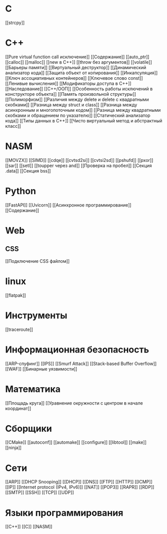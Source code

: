 # C
[[strcpy]]
# C++
[[Pure virtual function call исключение]]
[[Содержание]]
[[auto_ptr]]
[[calloc]]
[[malloc]]
[[new в C++]]
[[throw без аргументов]]
[[volatile]]
[[Барьеры памяти]]
[[Виртуальный деструктор]]
[[Динамический анализатор кода]]
[[Защита объект от копирования]]
[[Инкапсуляция]]
[[Ключ ассоциативных контейнеров]]
[[Ключевое слово const]]
[[Ленивые вычисления]]
[[Модификаторы доступа в C++]]
[[Наследование]]
[[C++/ООП]]
[[Особенность работы исключений в конструкторе объекта]]
[[Память произвольной структуры]]
[[Полиморфизм]]
[[Различия между delete и delete с квадратными скобками]]
[[Разница между struct и class]]
[[Разница между асинхронным и многопоточным кодом]]
[[Разница между квадратными скобками и обращением по указателю]]
[[Статический анализатор кода]]
[[Типы данных в C++]]
[[Чисто виртуальный метод и абстрактный класс]]
# NASM
[[MOVZX]]
[[SIMD]]
[[cdqe]]
[[cvtsd2si]]
[[cvtsi2sd]]
[[pshufd]]
[[pxor]]
[[sar]]
[[setl]]
[[toupper через and]]
[[Проверка на пробел]]
[[Секция .data]]
[[Секция bss]]
# Python
[[FastAPI]]
[[Uvicorn]]
[[Асинхронное программирование]]
[[Содержание]]
# Web
## CSS
[[Подключение CSS файлом]]
# linux
[[flatpak]]
# Инструменты
[[traceroute]]
# Информационная безопасность
[[ARP-спуфинг]]
[[IPS]]
[[Smurf Attack]]
[[Stack-based Buffer Overflow]]
[[WAF]]
[[Бинарные уязвимости]]
# Математика
[[Площадь круга]]
[[Уравнение окружности с центром в начале координат]]
# Сборщики
[[CMake]]
[[autoconf]]
[[automake]]
[[configure]]
[[libtool]]
[[make]]
[[ninja]]
# Сети
[[ARP]]
[[DHCP Snooping]]
[[DHCP]]
[[DNS]]
[[FTP]]
[[HTTP]]
[[ICMP]]
[[IP]]
[[Internet protocol (IPv4, IPv6)]]
[[NAT]]
[[POP3]]
[[RAPR]]
[[RDP]]
[[SMTP]]
[[SSH]]
[[TCP]]
[[UDP]]
# Языки программирования
[[C++]]
[[C]]
[[NASM]]
